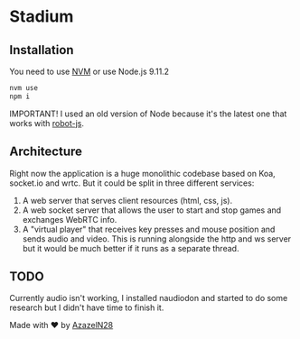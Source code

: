 # Stadium

## Installation

You need to use [NVM](https://github.com/nvm-sh/nvm) or use Node.js 9.11.2

```sh
nvm use
npm i
```

IMPORTANT! I used an old version of Node because it's the latest one that works with [robot-js](https://getrobot.net).

## Architecture

Right now the application is a huge monolithic codebase based on Koa, socket.io and wrtc. But it could be split in three different services:

1. A web server that serves client resources (html, css, js).
2. A web socket server that allows the user to start and stop games and exchanges WebRTC info.
3. A "virtual player" that receives key presses and mouse position and sends audio and video. This is running alongside the http and ws server but it would be much better if it runs as a separate thread.

## TODO

Currently audio isn't working, I installed naudiodon and started to do some research but I didn't have time to finish it.

Made with :heart: by [AzazelN28](https://github.com/azazeln28/stadium.git)
